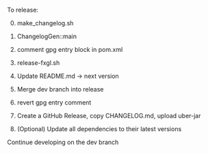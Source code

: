 To release:

0. make_changelog.sh
1. ChangelogGen::main
2. comment gpg entry block in pom.xml
3. release-fxgl.sh
4. Update README.md -> next version
5. Merge dev branch into release

6. revert gpg entry comment

7. Create a GitHub Release, copy CHANGELOG.md, upload uber-jar
8. (Optional) Update all dependencies to their latest versions

Continue developing on the dev branch